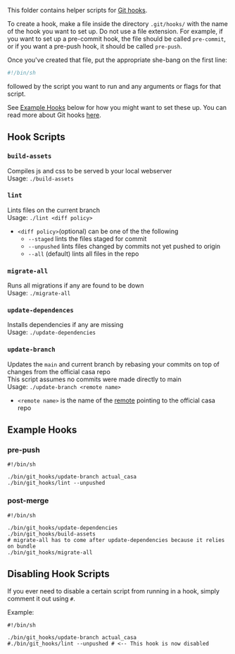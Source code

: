This folder contains helper scripts for [Git hooks](https://www.atlassian.com/git/tutorials/git-hooks).

To create a hook, make a file inside the directory `.git/hooks/` with the name of the hook you want to set up. Do not use a file extension.
For example, if you want to set up a pre-commit hook, the file should be called `pre-commit`, or if you want a pre-push hook, it should be called `pre-push`.

Once you've created that file, put the appropriate she-bang on the first line:
```bash
#!/bin/sh
```
followed by the script you want to run and any arguments or flags for that script.

See [Example Hooks](#example-hooks) below for how you might want to set these up.
You can read more about Git hooks [here](https://git-scm.com/docs/githooks).

## Hook Scripts

### `build-assets`  
Compiles js and css to be served b your local webserver  
Usage: `./build-assets`

### `lint`  
Lints files on the current branch  
Usage: `./lint <diff policy>`  
 + `<diff policy>`(optional) can be one of the the following
   - `--staged` lints the files staged for commit
   - `--unpushed` lints files changed by commits not yet pushed to origin
   - `--all` (default) lints all files in the repo  

### `migrate-all`  
Runs all migrations if any are found to be down  
Usage: `./migrate-all`  

### `update-dependences`  
Installs dependencies if any are missing  
Usage: `./update-dependencies`  
  
### `update-branch`
Updates the `main` and current branch by rebasing your commits on top of changes from the official casa repo  
This script assumes no commits were made directly to main  
Usage: `./update-branch <remote name>`  
 + `<remote name>` is the name of the [remote](https://git-scm.com/book/en/v2/Git-Basics-Working-with-Remotes) pointing to the official casa repo
   
## Example Hooks
### pre-push
    #!/bin/sh
  
    ./bin/git_hooks/update-branch actual_casa
    ./bin/git_hooks/lint --unpushed
### post-merge  
    #!/bin/sh

    ./bin/git_hooks/update-dependencies
    ./bin/git_hooks/build-assets
    # migrate-all has to come after update-dependencies because it relies on bundle
    ./bin/git_hooks/migrate-all
    
## Disabling Hook Scripts  
If you ever need to disable a certain script from running in a hook, simply comment it out using `#`.  
  
Example:  

    #!/bin/sh
  
    ./bin/git_hooks/update-branch actual_casa
    #./bin/git_hooks/lint --unpushed # <-- This hook is now disabled
